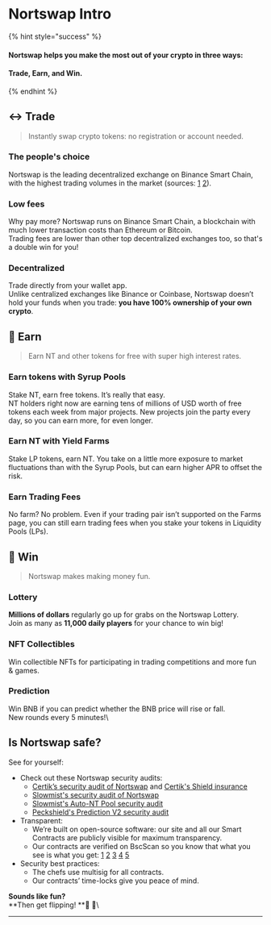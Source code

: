 # Nortswap Intro

{% hint style="success" %}

#### Nortswap helps you make the most out of your crypto in three ways:

#### Trade, Earn, and Win.

{% endhint %}

## ↔️ Trade

> Instantly swap crypto tokens: no registration or account needed.

### The people's choice

Nortswap is the leading decentralized exchange on Binance Smart Chain, with the highest trading volumes in the market (sources: [1](https://www.coingecko.com/en/exchanges/decentralized) [2](https://coinmarketcap.com/rankings/exchanges/dex/)).

### Low fees

Why pay more? Nortswap runs on Binance Smart Chain, a blockchain with much lower transaction costs than Ethereum or Bitcoin. \
Trading fees are lower than other top decentralized exchanges too, so that's a double win for you!

### Decentralized

Trade directly from your wallet app. \
Unlike centralized exchanges like Binance or Coinbase, Nortswap doesn’t hold your funds when you trade: **you have 100% ownership of your own crypto**.

## 💸 Earn

> Earn NT and other tokens for free with super high interest rates.

### Earn tokens with Syrup Pools

Stake NT, earn free tokens. It’s really that easy. \
NT holders right now are earning tens of millions of USD worth of free tokens each week from major projects. New projects join the party every day, so you can earn more, for even longer.

### Earn NT with Yield Farms

Stake LP tokens, earn NT. You take on a little more exposure to market fluctuations than with the Syrup Pools, but can earn higher APR to offset the risk.

### Earn Trading Fees

No farm? No problem. Even if your trading pair isn’t supported on the Farms page, you can still earn trading fees when you stake your tokens in Liquidity Pools (LPs).

## 🎲 Win

> Nortswap makes making money fun.

### Lottery

**Millions of dollars** regularly go up for grabs on the Nortswap Lottery. \
Join as many as **11,000 daily players** for your chance to win big!

### NFT Collectibles

Win collectible NFTs for participating in trading competitions and more fun & games.

### Prediction

Win BNB if you can predict whether the BNB price will rise or fall.\
New rounds every 5 minutes!\

## Is Nortswap safe?

See for yourself:

- Check out these Nortswap security audits:
  - [Certik’s security audit of Nortswap](https://www.certik.org/projects/nortswap) and [Certik's Shield insurance](https://shield.certik.foundation)
  - [Slowmist's security audit of Nortswap](https://github.com/slowmist/Knowledge-Base/blob/master/open-report/Smart%20Contract%20Security%20Audit%20Report%20%20-%20Nortswap.pdf)
  - [Slowmist's Auto-NT Pool security audit](https://github.com/slowmist/Knowledge-Base/blob/master/open-report/Smart%20Contract%20Security%20Audit%20Report%20-%20CakeVault.pdf)
  - [Peckshield's Prediction V2 security audit](https://github.com/peckshield/publications/blob/master/audit_reports/PeckShield-Audit-Report-Nortswap-PredictionV2-v1.0.pdf)
- Transparent:
  - We’re built on open-source software: our site and all our Smart Contracts are publicly visible for maximum transparency.
  - Our contracts are verified on BscScan so you know that what you see is what you get: [1](https://bscscan.com/address/0x10ED43C718714eb63d5aA57B78B54704E256024E) [2](https://bscscan.com/address/0x73feaa1ee314f8c655e354234017be2193c9e24e#code) [3](https://bscscan.com/address/0xbcfccbde45ce874adcb698cc183debcf17952812) [4](https://bscscan.com/address/0x1b96b92314c44b159149f7e0303511fb2fc4774f#code) [5](https://bscscan.com/address/0x92E8CeB7eAeD69fB6E4d9dA43F605D2610214E68)
- Security best practices:
  - The chefs use multisig for all contracts.
  - Our contracts’ time-locks give you peace of mind.

**Sounds like fun?**\
**Then get flipping! **🐰 🥞\

---
